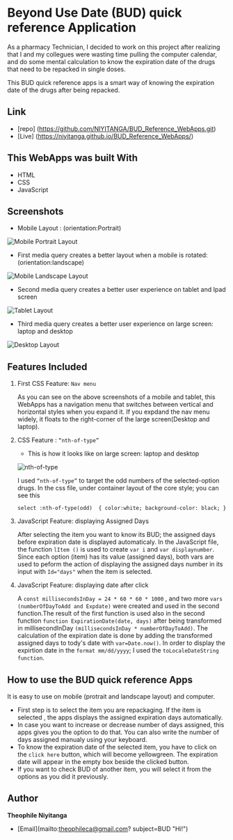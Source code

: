 # Beyond Use Date (BUD) quick reference Application
As a pharmacy Technician, I decided to work on this project after realizing that I and my collegues were wasting time pulling the computer calendar, and do some mental calculation to know the expiration date of the drugs that need to be repacked in single doses.

This BUD quick reference apps is a smart way of knowing the expiration date of the drugs after being repacked. 

## Link
 - [repo] (https://github.com/NIYITANGA/BUD_Reference_WebApps.git)
 - [Live] (https://niyitanga.github.io/BUD_Reference_WebApps/)


## This WebApps was built With

- HTML
- CSS
- JavaScript

## Screenshots
  -  Mobile Layout : (orientation:Portrait)

![Mobile Portrait Layout](https://github.com/NIYITANGA/BUD_Reference_WebApps/blob/master/image/portrait.png)

  - First media query creates a better layout when a mobile is rotated: (orientation:landscape)

![Mobile Landscape Layout](https://github.com/NIYITANGA/BUD_Reference_WebApps/blob/master/image/landscape.png)

  - Second media query creates a better user experience on tablet and Ipad screen

![Tablet Layout](https://github.com/NIYITANGA/BUD_Reference_WebApps/blob/master/image/desktop.png)

  - Third media query creates a better user experience on large screen: laptop and desktop

![Desktop Layout](https://github.com/NIYITANGA/BUD_Reference_WebApps/blob/master/image/desktop.png)


## Features Included

1. First CSS Feature: `Nav menu`

   As you can see on the above screenshots of a mobile and tablet, this WebApps has a navigation menu that switches between vertical and horizontal styles when you expand it.
   If you expdand the nav menu widely, it floats to the right-corner of the large screen(Desktop  and laptop).

2. CSS Feature : `“nth-of-type”`

    - This is how it looks like on large screen: laptop and desktop

   ![nth-of-type](https://github.com/NIYITANGA/BUD_Refence_WebApps/blob/master/image/nth-of-type-Landscape.png)
  
    
    I used `“nth-of-type”` to target the odd numbers of the selected-option drugs. In the css file, under container layout of the core style; you can see this
    
      `select :nth-of-type(odd) 
      {
        color:white;
        background-color: black;
       }`

3. JavaScript Feature: displaying Assigned Days
    
    After selecting the item you want to know its BUD; the assigned days before expiration date is displayed automaticaly. 
    In the JavaScript file, the function `lItem ()` is used to create `var i` and `var displaynumber`. Since each option (item) has its value (assigned days), both vars are used to peform the action of displaying the assigned days number in its input with `Id="days"` when the item is selected. 

4. JavaScript Feature: displaying date after click

    A `const millisecondsInDay = 24 * 60 * 60 * 1000` , and two more `vars (numberOfDayToAdd and Expdate)` were created and used in the second function.The result of the first function is used also in the second function `function ExpirationDate(date, days)` after being transformed in millisecondInDay  `(millisecondsInDay * numberOfDayToAdd)`. 
    The calculation of the expiration date is done by adding the transformed assigned days to tody's date with `var=Date.now()`. In order to display the expirtion date in the `format mm/dd/yyyy`; I used the `toLocaleDateString function`.

## How to use the BUD quick reference Apps
It is easy to use on mobile (protrait and landscape layout) and computer. 
   - First step is to select the item you are repackaging. If the item is selected , the apps displays the assigned expiration days automatically. 
   - In case you want to increase or decrease number of days assigned, this apps gives you the option to do that. You can also write the number of days assigned manualy using your keyboard.
   - To know the expiration date of the selected item, you have to click on the `click here` button, which will become yellowgreen. The expiration date will appear in the empty box beside the clicked button.
   - If you want to check BUD of another item, you will select it from the options as you did it previously. 

## Author

 **Theophile Niyitanga**
  - [Email](mailto:theophileca@gmail.com? subject=BUD "Hi!")